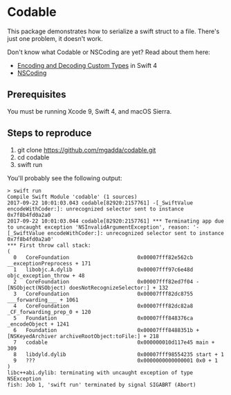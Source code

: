 # Codable

This package demonstrates how to serialize a swift struct to a file. There's
just one problem, it doesn't work.

Don't know what Codable or NSCoding are yet? Read about them here:

* [Encoding and Decoding Custom Types](https://developer.apple.com/documentation/foundation/archives_and_serialization/encoding_and_decoding_custom_types) in Swift 4
* [NSCoding](https://developer.apple.com/documentation/foundation/nscoding)

## Prerequisites 

You must be running Xcode 9, Swift 4, and macOS Sierra.

## Steps to reproduce

1. git clone https://github.com/mgadda/codable.git
2. cd codable
3. swift run

You'll probably see the following output:

```
> swift run
Compile Swift Module 'codable' (1 sources)
2017-09-22 10:01:03.043 codable[82920:2157761] -[_SwiftValue encodeWithCoder:]: unrecognized selector sent to instance 0x7f8b4fd0a2a0
2017-09-22 10:01:03.044 codable[82920:2157761] *** Terminating app due to uncaught exception 'NSInvalidArgumentException', reason: '-[_SwiftValue encodeWithCoder:]: unrecognized selector sent to instance 0x7f8b4fd0a2a0'
*** First throw call stack:
(
  0   CoreFoundation                      0x00007fff82e562cb __exceptionPreprocess + 171
  1   libobjc.A.dylib                     0x00007fff97c6e48d objc_exception_throw + 48
  2   CoreFoundation                      0x00007fff82ed7f04 -[NSObject(NSObject) doesNotRecognizeSelector:] + 132
  3   CoreFoundation                      0x00007fff82dc8755 ___forwarding___ + 1061
  4   CoreFoundation                      0x00007fff82dc82a8 _CF_forwarding_prep_0 + 120
  5   Foundation                          0x00007fff848376ca _encodeObject + 1241
  6   Foundation                          0x00007fff8488351b +[NSKeyedArchiver archiveRootObject:toFile:] + 218
  7   codable                             0x000000010d117e45 main + 309
  8   libdyld.dylib                       0x00007fff98554235 start + 1
  9   ???                                 0x0000000000000001 0x0 + 1
)
libc++abi.dylib: terminating with uncaught exception of type NSException
fish: Job 1, 'swift run' terminated by signal SIGABRT (Abort)
```
